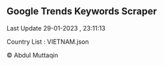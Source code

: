 

## Google Trends Keywords Scraper 
 
Last Update 29-01-2023 , 23:11:13

Country List :
VIETNAM.json



© Abdul Muttaqin 
